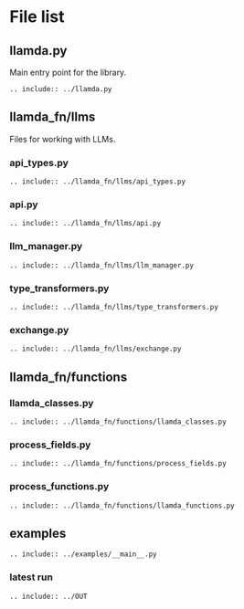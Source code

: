 # File list

## llamda.py

Main entry point for the library.

```{eval-rst}
.. include:: ../llamda.py
```

## llamda_fn/llms

Files for working with LLMs.

### api_types.py

```{eval-rst}
.. include:: ../llamda_fn/llms/api_types.py
```

### api.py

```{eval-rst}
.. include:: ../llamda_fn/llms/api.py
```

### llm_manager.py

```{eval-rst}
.. include:: ../llamda_fn/llms/llm_manager.py
```

### type_transformers.py

```{eval-rst}
.. include:: ../llamda_fn/llms/type_transformers.py
```

### exchange.py

```{eval-rst}
.. include:: ../llamda_fn/llms/exchange.py
```

## llamda_fn/functions

### llamda_classes.py


```{eval-rst}
.. include:: ../llamda_fn/functions/llamda_classes.py
```

### process_fields.py

```{eval-rst}
.. include:: ../llamda_fn/functions/process_fields.py
```

### process_functions.py

```{eval-rst}
.. include:: ../llamda_fn/functions/llamda_functions.py
```
<!-- 
## tests/functions_tests

###  llamda_functions_test.py

```{eval-rst}
.. include:: ../tests/function_tests/llamda_functions_test.py
```

###  llamda_classes_test.py

```{eval-rst}
.. include:: ../tests/function_tests/llamda_classes_test.py
```

### llamda_classes_test.py

```{eval-rst}
.. include:: ../tests/function_tests/llamda_functions_test.py
``` -->

## examples

```{eval-rst}
.. include:: ../examples/__main__.py
```

### latest run


```{eval-rst}
.. include:: ../OUT
```

